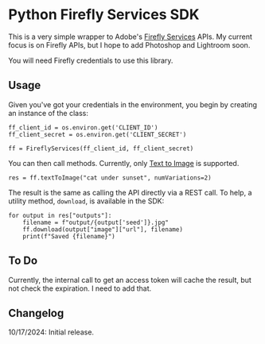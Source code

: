 # Python Firefly Services SDK

This is a very simple wrapper to Adobe's [Firefly Services](https://developer.adobe.com/firefly-services/docs/guides/) APIs. My current focus is on Firefly APIs, but I hope to add Photoshop and Lightroom soon. 

You will need Firefly credentials to use this library. 

## Usage

Given you've got your credentials in the environment, you begin by creating an instance of the class:

```
ff_client_id = os.environ.get('CLIENT_ID')
ff_client_secret = os.environ.get('CLIENT_SECRET')

ff = FireflyServices(ff_client_id, ff_client_secret)
```

You can then call methods. Currently, only [Text to Image](https://developer.adobe.com/firefly-services/docs/firefly-api/guides/api/image_generation/V3/) is supported.

```
res = ff.textToImage("cat under sunset", numVariations=2)
```

The result is the same as calling the API directly via a REST call. To help, a utility method, `download`, is available in the SDK:

```
for output in res["outputs"]:
	filename = f"output/{output['seed']}.jpg"
	ff.download(output["image"]["url"], filename)
	print(f"Saved {filename}")
```

## To Do

Currently, the internal call to get an access token will cache the result, but not check the expiration. I need to add that.

## Changelog

10/17/2024: Initial release. 
